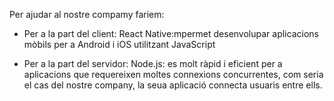 Per ajudar al nostre compamy fariem:
* Per a la part del client:
React Native:mpermet desenvolupar aplicacions mòbils per a Android i iOS utilitzant JavaScript

* Per a la part del servidor:
Node.js: es molt ràpid i eficient per a aplicacions que requereixen moltes connexions concurrentes, com seria el cas del nostre company, la seua aplicació connecta usuaris entre ells.

